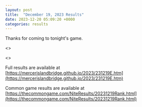 ```yaml
---
layout: post
title:  "December 19, 2023 Results"
date: 2023-12-20 05:09:20 +0000
categories: results
---
```

Thanks for coming to tonight's game.

<<Insert announcements>>

<<Insert winners>>

Full results are available at [https://mercerislandbridge.github.io/2023/231219E.htm](https://mercerislandbridge.github.io/2023/231219E.htm)

Common game results are available at [https://thecommongame.com/NiteResults/20231219Rank.html](https://thecommongame.com/NiteResults/20231219Rank.html)
